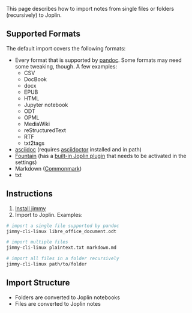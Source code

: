 This page describes how to import notes from single files or folders (recursively) to Joplin.

## Supported Formats

The default import covers the following formats:

- Every format that is supported by [pandoc](https://pandoc.org/). Some formats may need some tweaking, though. A few examples:
    - CSV
    - DocBook
    - docx
    - EPUB
    - HTML
    - Jupyter notebook
    - ODT
    - OPML
    - MediaWiki
    - reStructuredText
    - RTF
    - txt2tags
- [asciidoc](https://docs.asciidoctor.org/asciidoc/latest/) (requires [asciidoctor](https://asciidoctor.org/) installed and in path)
- [Fountain](https://fountain.io/) (has a [built-in Joplin plugin](https://joplinapp.org/help/apps/markdown/#markdown-plugins) that needs to be activated in the settings)
- Markdown ([Commonmark](https://commonmark.org/))
- txt

## Instructions

1. [Install jimmy](../index.md#Installation)
2. Import to Joplin. Examples:

```sh
# import a single file supported by pandoc
jimmy-cli-linux libre_office_document.odt

# import multiple files
jimmy-cli-linux plaintext.txt markdown.md

# import all files in a folder recursively
jimmy-cli-linux path/to/folder
```

## Import Structure

- Folders are converted to Joplin notebooks
- Files are converted to Joplin notes
